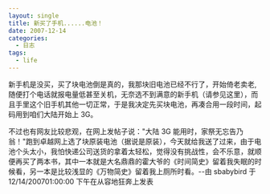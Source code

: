 ```yaml
---
layout: single
title: 新买了手机......电池！
date: 2007-12-14
categories:
  - 日志
tags:
  - life
---
```


新手机是没买，买了块电池倒是真的，我那块旧电池已经不行了，开始倚老卖老,随便打个电话就报电量低甚至关机，无奈选不到满意的新手机（请参见这里），而且手里这个旧手机其他一切正常，于是我决定先买块电池，再凑合用一段时间，起码用到咱们大陆开始上 3G。

不过也有网友比较悲观，在网上发帖子说：\"大陆 3G 能用时，家祭无忘告乃翁！\"跑到卓越网上选了块原装电池（据说是原装），今天就给我送了过来，由于电池个头太小，我怕快递公司送货的拿着太轻松，觉得没有挑战性，会不乐意，就顺便再买了两本书，其中一本就是大名鼎鼎的霍大爷的《时间简史》留着我失眠的时候看，另一本是比较浅显的《万物简史》留着我上厕所时看。--由 sbabybird 于 12/14/200701&#58;00&#58;00 下午在从容地狂奔上发表
